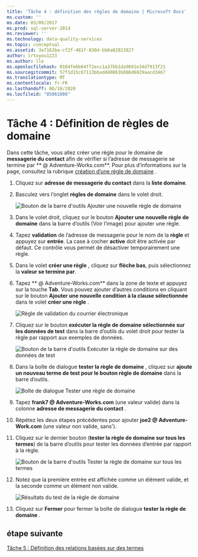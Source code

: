 ```yaml
---
title: 'Tâche 4 : définition des règles de domaine | Microsoft Docs'
ms.custom: ''
ms.date: 03/09/2017
ms.prod: sql-server-2014
ms.reviewer: ''
ms.technology: data-quality-services
ms.topic: conceptual
ms.assetid: 3a7162ba-cf2f-481f-830d-bb6a02823827
author: lrtoyou1223
ms.author: lle
ms.openlocfilehash: 0104fe6b64ff2ecc1a37bb1da9691e34d7913f21
ms.sourcegitcommit: 57f1d15c67113bbadd40861b886d6929aacd3467
ms.translationtype: MT
ms.contentlocale: fr-FR
ms.lasthandoff: 06/18/2020
ms.locfileid: "85061086"
---
```

# <a name="task-4-setting-domain-rules"></a>Tâche 4 : Définition de règles de domaine
  Dans cette tâche, vous allez créer une règle pour le domaine de **messagerie du contact** afin de vérifier si l’adresse de messagerie se termine par ** \@ Adventure-Works.com**. Pour plus d’informations sur la page, consultez la rubrique [création d’une règle de domaine](https://msdn.microsoft.com/library/hh510397.aspx) .  
  
1.  Cliquez sur **adresse de messagerie du contact** dans la **liste domaine**.  
  
2.  Basculez vers l’onglet **règles de domaine** dans le volet droit.  
  
     ![Bouton de la barre d'outils Ajouter une nouvelle règle de domaine](../../2014/tutorials/media/et-settingdomainrules-01.jpg "Bouton de la barre d'outils Ajouter une nouvelle règle de domaine")  
  
3.  Dans le volet droit, cliquez sur le bouton **Ajouter une nouvelle règle de domaine** dans la barre d’outils (Voir l’image) pour ajouter une règle.  
  
4.  Tapez **validation** de l’adresse de messagerie pour le nom de la **règle** et appuyez sur **entrée**. La case à cocher **active** doit être activée par défaut. Ce contrôle vous permet de désactiver temporairement une règle.  
  
5.  Dans le volet **créer une règle** , cliquez sur **flèche bas**, puis sélectionnez la **valeur se termine par**.  
  
6.  Tapez ** \@ Adventure-Works.com** dans la zone de texte et appuyez sur la touche **Tab**. Vous pouvez ajouter d’autres conditions en cliquant sur le bouton **Ajouter une nouvelle condition à la clause sélectionnée** dans le volet **créer une règle** .  
  
     ![Règle de validation du courrier électronique](../../2014/tutorials/media/et-settingdomainrules-02.jpg "Règle de validation du courrier électronique")  
  
7.  Cliquez sur le bouton **exécuter la règle de domaine sélectionnée sur les données de test** dans la barre d’outils du volet droit pour tester la règle par rapport aux exemples de données.  
  
     ![Bouton de la barre d'outils Exécuter la règle de domaine sur des données de test](../../2014/tutorials/media/et-settingdomainrules-03.jpg "Bouton de la barre d'outils Exécuter la règle de domaine sur des données de test")  
  
8.  Dans la boîte de dialogue **tester la règle de domaine** , cliquez sur **ajoute un nouveau terme de test pour le bouton règle de domaine** dans la barre d’outils.  
  
     ![Boîte de dialogue Tester une règle de domaine](../../2014/tutorials/media/et-settingdomainrules-04.jpg "Boîte de dialogue Tester une règle de domaine")  
  
9. Tapez **frank7 \@ Adventure-Works.com** (une valeur valide) dans la colonne **adresse de messagerie du contact** .  
  
10. Répétez les deux étapes précédentes pour ajouter **joe2 \@ Adventure-Work.com** (une valeur non valide, sans').  
  
11. Cliquez sur le dernier bouton (**tester la règle de domaine sur tous les termes**) de la barre d’outils pour tester les données d’entrée par rapport à la règle.  
  
     ![Bouton de la barre d'outils Tester la règle de domaine sur tous les termes](../../2014/tutorials/media/et-settingdomainrules-05.jpg "Bouton de la barre d'outils Tester la règle de domaine sur tous les termes")  
  
12. Notez que la première entrée est affichée comme un élément valide, et la seconde comme un élément non valide.  
  
     ![Résultats du test de la règle de domaine](../../2014/tutorials/media/et-settingdomainrules-06.jpg "Résultats du test de la règle de domaine")  
  
13. Cliquez sur **Fermer** pour fermer la boîte de dialogue **tester la règle de domaine** .  
  
## <a name="next-step"></a>étape suivante  
 [Tâche 5 : Définition des relations basées sur des termes](../../2014/tutorials/task-5-setting-term-based-relationships.md)  
  
  
